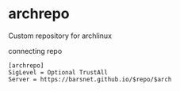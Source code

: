 # archrepo
Custom repository for archlinux


connecting repo

```
[archrepo]
SigLevel = Optional TrustAll
Server = https://barsnet.github.io/$repo/$arch
```
